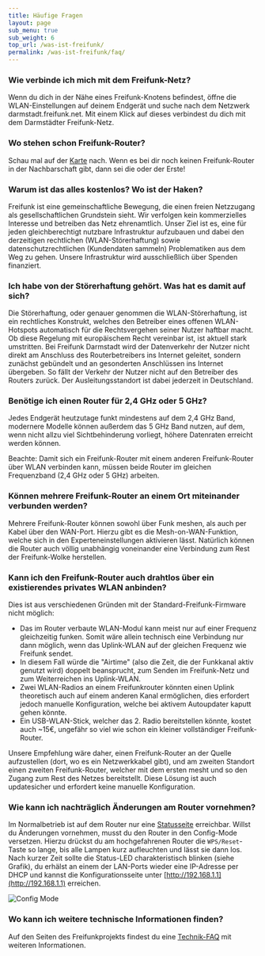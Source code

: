 ```yaml
---
title: Häufige Fragen
layout: page
sub_menu: true
sub_weight: 6
top_url: /was-ist-freifunk/
permalink: /was-ist-freifunk/faq/
---
```


### Wie verbinde ich mich mit dem Freifunk-Netz?

Wenn du dich in der Nähe eines Freifunk-Knotens befindest, öffne die WLAN-Einstellungen auf deinem Endgerät und suche nach dem Netzwerk darmstadt.freifunk.net. Mit einem Klick auf dieses verbindest du dich mit dem Darmstädter Freifunk-Netz.

### Wo stehen schon Freifunk-Router?

Schau mal auf der [Karte](../../karte/) nach. Wenn es bei dir noch keinen Freifunk-Router in der Nachbarschaft gibt, dann sei die oder der Erste!

### Warum ist das alles kostenlos? Wo ist der Haken?

Freifunk ist eine gemeinschaftliche Bewegung, die einen freien Netzzugang als gesellschaftlichen Grundstein sieht. Wir verfolgen kein kommerzielles Interesse und betreiben das Netz ehrenamtlich. Unser Ziel ist es, eine für jeden gleichberechtigt nutzbare Infrastruktur aufzubauen und dabei den derzeitigen rechtlichen (WLAN-Störerhaftung) sowie datenschutzrechtlichen (Kundendaten sammeln) Problematiken aus dem Weg zu gehen. Unsere Infrastruktur wird ausschließlich über Spenden finanziert.

### Ich habe von der Störerhaftung gehört. Was hat es damit auf sich?
Die Störerhaftung, oder genauer genommen die WLAN-Störerhaftung, ist ein rechtliches Konstrukt, welches den Betreiber eines offenen WLAN-Hotspots automatisch für die Rechtsvergehen seiner Nutzer haftbar macht. Ob diese Regelung mit europäischem Recht vereinbar ist, ist aktuell stark umstritten. Bei Freifunk Darmstadt wird der Datenverkehr der Nutzer nicht direkt am Anschluss des Routerbetreibers ins Internet geleitet, sondern zunächst gebündelt und an gesonderten Anschlüssen ins Internet übergeben. So fällt der Verkehr der Nutzer nicht auf den Betreiber des Routers zurück. Der Ausleitungsstandort ist dabei jederzeit in Deutschland.

### Benötige ich einen Router für 2,4 GHz oder 5 GHz?

Jedes Endgerät heutzutage funkt mindestens auf dem 2,4 GHz Band, modernere Modelle können außerdem das 5 GHz Band nutzen, auf dem, wenn nicht allzu viel Sichtbehinderung vorliegt, höhere Datenraten erreicht werden können.

Beachte: Damit sich ein Freifunk-Router mit einem anderen Freifunk-Router über WLAN verbinden kann, müssen beide Router im gleichen Frequenzband (2,4 GHz oder 5 GHz) arbeiten.

### Können mehrere Freifunk-Router an einem Ort miteinander verbunden werden?

Mehrere Freifunk-Router können sowohl über Funk meshen, als auch per Kabel über den WAN-Port. Hierzu gibt es die Mesh-on-WAN-Funktion, welche sich in den Experteneinstellungen aktivieren lässt. Natürlich können die Router auch völlig unabhängig voneinander eine Verbindung zum Rest der Freifunk-Wolke herstellen.

### Kann ich den Freifunk-Router auch drahtlos über ein existierendes privates WLAN anbinden?

Dies ist aus verschiedenen Gründen mit der Standard-Freifunk-Firmware nicht möglich:

 - Das im Router verbaute WLAN-Modul kann meist nur auf einer Frequenz gleichzeitig funken. Somit wäre allein technisch eine Verbindung nur dann möglich, wenn das Uplink-WLAN auf der gleichen Frequenz wie Freifunk sendet.
 - In diesem Fall würde die "Airtime" (also die Zeit, die der Funkkanal aktiv genutzt wird) doppelt beansprucht, zum Senden im Freifunk-Netz und zum Weiterreichen ins Uplink-WLAN.
 - Zwei WLAN-Radios an einem Freifunkrouter könnten einen Uplink theoretisch auch auf einem anderen Kanal ermöglichen, dies erfordert jedoch manuelle Konfiguration, welche bei aktivem Autoupdater kaputt gehen könnte.
 - Ein USB-WLAN-Stick, welcher das 2. Radio bereitstellen könnte, kostet auch ~15€, ungefähr so viel wie schon ein kleiner vollständiger Freifunk-Router.

Unsere Empfehlung wäre daher, einen Freifunk-Router an der Quelle aufzustellen (dort, wo es ein Netzwerkkabel gibt), und am zweiten Standort einen zweiten Freifunk-Router, welcher mit dem ersten mesht und so den Zugang zum Rest des Netzes bereitstellt. Diese Lösung ist auch updatesicher und erfordert keine manuelle Konfiguration.

### Wie kann ich nachträglich Änderungen am Router vornehmen?

Im Normalbetrieb ist auf dem Router nur eine [Statusseite](http://nextnode.ffda) erreichbar. Willst du Änderungen vornehmen, musst du den Router in den Config-Mode versetzen. Hierzu drückst du am hochgefahrenen Router die `WPS/Reset`-Taste so lange, bis alle Lampen kurz aufleuchten und lässt sie dann los. Nach kurzer Zeit sollte die Status-LED charakteristisch blinken (siehe Grafik), du erhälst an einem der LAN-Ports wieder eine IP-Adresse per DHCP und kannst die Konfigurationsseite unter [http://192.168.1.1](http://192.168.1.1) erreichen.

![Config Mode](https://gluon.readthedocs.org/en/latest/_images/node_configmode.gif)

### Wo kann ich weitere technische Informationen finden?

Auf den Seiten des Freifunkprojekts findest du eine [Technik-FAQ](http://wiki.freifunk.net/FAQ_Technik) mit weiteren Informationen.
